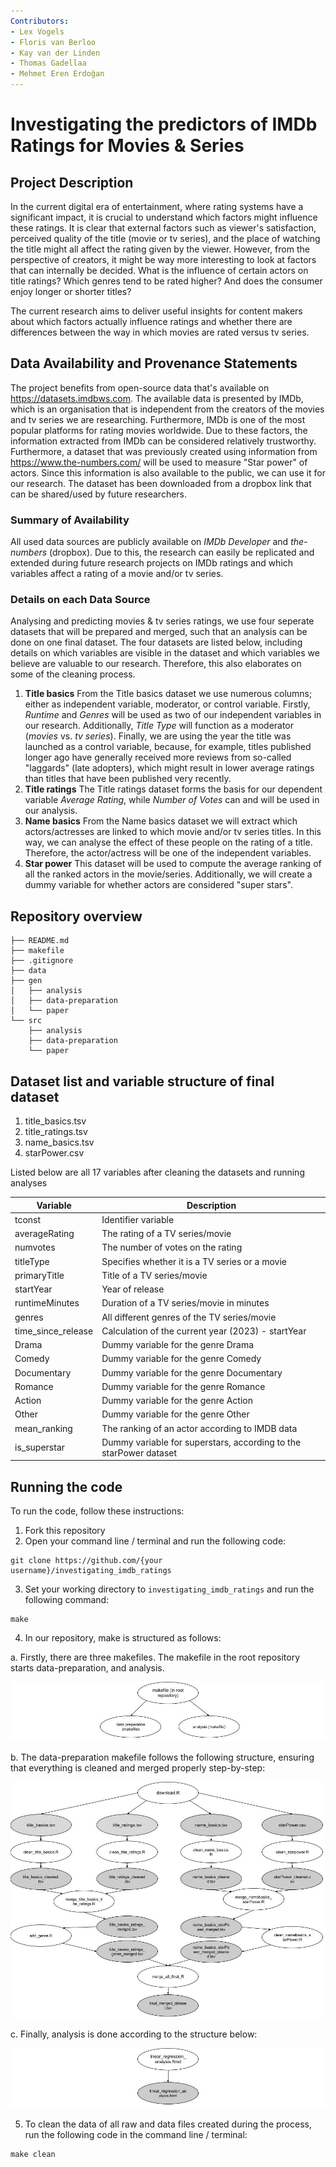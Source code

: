 ```yaml
---
Contributors:
- Lex Vogels
- Floris van Berloo
- Kay van der Linden
- Thomas Gadellaa
- Mehmet Eren Erdoğan
---
```


# Investigating the predictors of IMDb Ratings for Movies & Series
 
## Project Description

In the current digital era of entertainment, where rating systems have a significant impact, it is crucial to understand which factors might influence these ratings. It is clear that external factors such as viewer's satisfaction, perceived quality of the title (movie or tv series), and the place of watching the title might all affect the rating given by the viewer. However, from the perspective of creators, it might be way more interesting to look at factors that can internally be decided. What is the influence of certain actors on title ratings? Which genres tend to be rated higher? And does the consumer enjoy longer or shorter titles? 

The current research aims to deliver useful insights for content makers about which factors actually influence ratings and whether there are differences between the way in which movies are rated versus tv series. 

## Data Availability and Provenance Statements

The project benefits from open-source data that's available on https://datasets.imdbws.com. The available data is presented by IMDb, which is an organisation that is independent from the creators of the movies and tv series we are researching. Furthermore, IMDb is one of the most popular platforms for rating movies worldwide. Due to these factors, the information extracted from IMDb can be considered relatively trustworthy. Furthermore, a dataset that was previously created using information from https://www.the-numbers.com/ will be used to measure "Star power" of actors. Since this information is also available to the public, we can use it for our research. The dataset has been downloaded from a dropbox link that can be shared/used by future researchers.

### Summary of Availability

All used data sources are publicly available on *IMDb Developer* and *the-numbers* (dropbox).
Due to this, the research can easily be replicated and extended during future research projects on IMDb ratings and which variables affect a rating of a movie and/or tv series. 

### Details on each Data Source
Analysing and predicting movies & tv series ratings, we use four seperate datasets that will be prepared and merged, such that an analysis can be done on one final dataset. The four datasets are listed below, including details on which variables are visible in the dataset and which variables we believe are valuable to our research. Therefore, this also elaborates on some of the cleaning process.

1. **Title basics**
  From the Title basics dataset we use numerous columns; either as independent variable, moderator, or control variable. Firstly, *Runtime* and *Genres* will be used as two of our independent variables in our research. Additionally, *Title Type* will function as a moderator (*movies* vs. *tv series*). Finally, we are using the year the title was launched as a control variable, because, for example, titles published longer ago have generally received more reviews from so-called "laggards" (late adopters), which might result in lower average ratings than titles that have been published very recently.
2. **Title ratings**
  The Title ratings dataset forms the basis for our dependent variable *Average Rating*, while *Number of Votes* can and will be used in our analysis.
3. **Name basics**
  From the Name basics dataset we will extract which actors/actresses are linked to which movie and/or tv series titles. In this way, we can analyse the effect of these people on the rating of a title. Therefore, the actor/actress will be one of the independent variables.
4. **Star power**
  This dataset will be used to compute the average ranking of all the ranked actors in the movie/series. Additionally, we will create a dummy variable for whether actors are considered "super stars".
  
## Repository overview
```
├── README.md
├── makefile
├── .gitignore
├── data
├── gen
│   ├── analysis
│   ├── data-preparation
│   └── paper
└── src
    ├── analysis
    ├── data-preparation
    └── paper
```
## Dataset list and variable structure of final dataset

1. title_basics.tsv
2. title_ratings.tsv
3. name_basics.tsv
4. starPower.csv 

Listed below are all 17 variables after cleaning the datasets and running analyses

|Variable            |Description                                                       |
|--------------------|------------------------------------------------------------------|
|tconst              |Identifier variable                                               |
|averageRating       |The rating of a TV series/movie                                   |
|numvotes            |The number of votes on the rating                                 |
|titleType           |Specifies whether it is a TV series or a movie                    |
|primaryTitle        |Title of a TV series/movie                                        |
|startYear           |Year of release                                                   |
|runtimeMinutes      |Duration of a TV series/movie in minutes                          |
|genres              |All different genres of the TV series/movie                       |
|time_since_release  |Calculation of the current year (2023) - startYear                |
|Drama               |Dummy variable for the genre Drama                                |
|Comedy              |Dummy variable for the genre Comedy                               |
|Documentary         |Dummy variable for the genre Documentary                          |
|Romance             |Dummy variable for the genre Romance                              |
|Action              |Dummy variable for the genre Action                               |
|Other               |Dummy variable for the genre Other                                |
|mean_ranking        |The ranking of an actor according to IMDB data                    |
|is_superstar        |Dummy variable for superstars, according to the starPower dataset |


## Running the code
To run the code, follow these instructions:
1. Fork this repository
2. Open your command line / terminal and run the following code:
```
git clone https://github.com/{your username}/investigating_imdb_ratings
```
3. Set your working directory to `investigating_imdb_ratings` and run the following command:
```
make
```
4. In our repository, make is structured as follows:

a. Firstly, there are three makefiles. The makefile in the root repository starts data-preparation, and analysis.

![Makefiles](src/paper/makefile_structure.jpg)

b. The data-preparation makefile follows the following structure, ensuring that everything is cleaned and merged properly step-by-step:

![Data preparation structure](src/paper/dataprep_structure.jpg)

c. Finally, analysis is done according to the structure below:

![Analysis structure](src/paper/analysis_structure.jpg)

5. To clean the data of all raw and data files created during the process, run the following code in the command line / terminal: 
```
make clean
```
